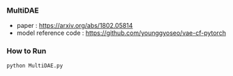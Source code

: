 ### MultiDAE
- paper : https://arxiv.org/abs/1802.05814
- model reference code : https://github.com/younggyoseo/vae-cf-pytorch


### How to Run
```
python MultiDAE.py
```